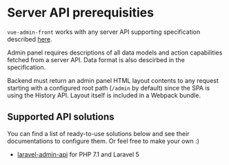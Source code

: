 # Server API prerequisities

`vue-admin-front` works with any server API supporting specification described [here](https://github.com/mrTimofey/vue-admin/blob/master/docs/swagger.yml).

Admin panel requires descriptions of all data models and action capabilities fetched from a server API. Data format is also descirbed in the specification.

Backend must return an admin panel HTML layout contents to any request starting with a configured root path (`/admin` by default) since the SPA is using the History API. Layout itself is included in a Webpack bundle.

## Supported API solutions

You can find a list of ready-to-use solutions below and see their documentations to configure them. Or feel free to make your own :)

* [laravel-admin-api](https://github.com/mrTimofey/laravel-admin-api) for PHP 7.1 and Laravel 5